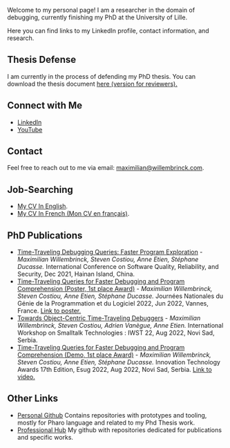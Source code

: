 <!---![Your Profile Picture](link_to_profile_picture.jpg) -->

Welcome to my personal page! I am a researcher in the domain of debugging, currently finishing my PhD at the University of Lille.

Here you can find links to my LinkedIn profile, contact information, and research.

## Thesis Defense

I am currently in the process of defending my PhD thesis.
You can download the thesis document [here (version for reviewers).](https://github.com/Willembrinck/2023-Selective-Time-Traveling-Thesis/raw/main/thesis-maximilian-willembrinck-2023.pdf)

## Connect with Me

- [LinkedIn](https://www.linkedin.com/in/maxwillembrinck)
- [YouTube](https://www.youtube.com/@maxwillembrinck)

## Contact

Feel free to reach out to me via email: [maximilian@willembrinck.com](mailto:maximilian@willembrinck.com).

## Job-Searching

- [My CV In English](https://github.com/Willembrinck/willembrinck.github.io/raw/source/Curriculum%202023-09-25%20eng.pdf).
- [My CV In French (Mon CV en français)](https://github.com/Willembrinck/willembrinck.github.io/raw/source/Curriculum%202023-09-25%20fr.pdf).

## PhD Publications

- [Time-Traveling Debugging Queries: Faster Program Exploration](https://hal.science/hal-03463047) - *Maximilian Willembrinck, Steven Costiou, Anne Etien, Stéphane Ducasse.* International Conference on Software Quality, Reliability, and Security, Dec 2021, Hainan Island, China.
- [Time-Traveling Queries for Faster Debugging and Program Comprehension (Poster, 1st place Award)](https://gdr-gpl.cnrs.fr/node/502) - *Maximilian Willembrinck, Steven Costiou, Anne Etien, Stéphane Ducasse.* Journées Nationales du Génie de la Programmation et du Logiciel 2022, Jun 2022, Vannes, France. [Link to poster.](https://hal.science/hal-03738585)
- [Towards Object-Centric Time-Traveling Debuggers](https://hal.science/hal-03825736) - *Maximilian Willembrinck, Steven Costiou, Adrien Vanègue, Anne Etien.* International Workshop on Smalltalk Technologies : IWST 22, Aug 2022, Novi Sad, Serbia.
- [Time-Traveling Queries for Faster Debugging and Program Comprehension (Demo, 1st place Award)](https://esug.github.io/2022-Conference/awardsSubmissions.html) - *Maximilian Willembrinck, Steven Costiou, Anne Etien, Stéphane Ducasse.* Innovation Technology Awards 17th Edition, Esug 2022, Aug 2022, Novi Sad, Serbia. [Link to video.](https://youtu.be/cgYY-nNjnsA?si=3S06msmPS6sNQySK)

## Other Links

- <a href="https://www.github.com/maxwills" title="Personal Github">Personal Github</a> Contains repositories with prototypes and tooling, mostly for Pharo language and related to my Phd Thesis work.
- <a href="https://www.github.com/willembrinck" title="Professional Github">Professional Hub</a> My github with repositories dedicated for publications and specific works.

